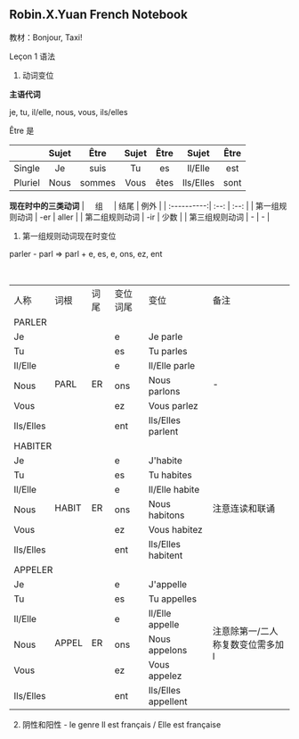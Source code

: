## Robin.X.Yuan French Notebook

教材：Bonjour, Taxi!

Leçon 1 语法

1. 动词变位

**主语代词**

je, tu, il/elle, nous, vous, ils/elles

Être 是

| | Sujet | Être | Sujet | Être | Sujet | Être |
|:---:|:----:|:--:|:----:|:--:|:----:|:--:|
|Single|Je|suis|Tu|es|Il/Elle|est|
|Pluriel|Nous|sommes|Vous|êtes|Ils/Elles|sont|

**现在时中的三类动词**
|      组      | 结尾 |  例外 |
| :----------:| :--: | :--: |
| 第一组规则动词 | -er | aller |
| 第二组规则动词 | -ir |  少数  |
| 第三组规则动词 |  -  |   -   |

1. 第一组规则动词现在时变位

parler - parl  =>  parl + e, es, e, ons, ez, ent

<table>
  <tr>
    <td>人称</td>
    <td>词根</td>
    <td>词尾</td>
    <td>变位词尾</td>
    <td>变位</td>
    <td>备注</td>
  </tr>
  <tr>
    <td colspan="6">PARLER</td>
  </tr>
  <tr>
    <td>Je</td>
    <td rowspan="6">PARL</td>
    <td rowspan="6">ER</td>
    <td>e</td>
    <td>Je parle</td>
    <td rowspan="6">-</td>
  </tr>
  <tr>
    <td>Tu</td>
    <td>es</td>
    <td>Tu parles</td>
  </tr>
  <tr>
    <td>Il/Elle</td>
    <td>e</td>
    <td>Il/Elle parle</td>
  </tr>
  <tr>
    <td>Nous</td>
    <td>ons</td>
    <td>Nous parlons</td>
  </tr>
  <tr>
    <td>Vous</td>
    <td>ez</td>
    <td>Vous parlez</td>
  </tr>
  <tr>
    <td>Ils/Elles</td>
    <td>ent</td>
    <td>Ils/Elles parlent</td>
  </tr>
  <tr>
    <td  colspan="6">HABITER</td>
  </tr>
  <tr>
    <td>Je</td>
    <td rowspan="6">HABIT</td>
    <td rowspan="6">ER</td>
    <td>e</td>
    <td>J'habite</td>
    <td rowspan="6">注意连读和联诵</td>
  </tr>
  <tr>
    <td>Tu</td>
    <td>es</td>
    <td>Tu habites</td>
  </tr>
  <tr>
    <td>Il/Elle</td>
    <td>e</td>
    <td>Il/Elle habite</td>
  </tr>
  <tr>
    <td>Nous</td>
    <td>ons</td>
    <td>Nous habitons</td>
  </tr>
  <tr>
    <td>Vous</td>
    <td>ez</td>
    <td>Vous habitez</td>
  </tr>
  <tr>
    <td>Ils/Elles</td>
    <td>ent</td>
    <td>Ils/Elles habitent</td>
  </tr>
  <tr>
    <td colspan="6">APPELER</td>
  </tr>
  <tr>
    <td>Je</td>
    <td rowspan="6">APPEL</td>
    <td rowspan="6">ER</td>
    <td>e</td>
    <td>J'appelle</td>
    <td rowspan="6">注意除第一/二人称复数变位需多加l</td>
  </tr>
  <tr>
    <td>Tu</td>
    <td>es</td>
    <td>Tu appelles</td>
  </tr>
  <tr>
    <td>Il/Elle</td>
    <td>e</td>
    <td>Il/Elle appelle</td>
  </tr>
  <tr>
    <td>Nous</td>
    <td>ons</td>
    <td>Nous appelons</td>
  </tr>
  <tr>
    <td>Vous</td>
    <td>ez</td>
    <td>Vous appelez</td>
  </tr>
  <tr>
    <td>Ils/Elles</td>
    <td>ent</td>
    <td>Ils/Elles appellent</td>
  </tr>
</table>

2. 阴性和阳性 - le genre
Il est français / Elle est française

